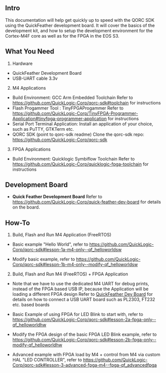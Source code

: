 ## Intro

This documentation will help get quickly up to speed with the QORC SDK using the QuickFeather development board. It will cover the basics of the development kit, and how to setup the development environment for the Cortex-M4F core as well as for the FPGA in the EOS S3.

## What You Need

1. Hardware
- QuickFeather Development Board
- USB-UART cable 3.3v

2. M4 Applications
- Build Environment: GCC Arm Embedded Toolchain
  Refer to https://github.com/QuickLogic-Corp/qorc-sdk#toolchain for instructions
- Flash Progammer Tool : TinyFPGAProgammer
  Refer to https://github.com/QuickLogic-Corp/TinyFPGA-Programmer-Application#tinyfpga-programmer-application for instructions
- Serial Port Terminal Application:
  Install an application of your choice, such as PuTTY, GTKTerm etc.
- QORC SDK (point to qorc-sdk readme)
  Clone the qorc-sdk repo: https://github.com/QuickLogic-Corp/qorc-sdk 

3. FPGA Applications
- Build Environment: Quicklogic Symbiflow Toolchain
  Refer to https://github.com/QuickLogic-Corp/quicklogic-fpga-toolchain for instructions


## Development Board

- **Quick Feather Development Board**
  Refer to https://github.com/QuickLogic-Corp/quick-feather-dev-board for details on the board.


## How-To

1. Build, Flash and Run M4 Application (FreeRTOS)
- Basic example "Hello World", refer to https://github.com/QuickLogic-Corp/qorc-sdk#lesson-1a-m4-only--qf_helloworldsw

- Modify basic example, refer to https://github.com/QuickLogic-Corp/qorc-sdk#lesson-1b-m4-only--modify-qf_helloworldsw

2. Build, Flash and Run M4 (FreeRTOS) + FPGA Application
- Note that we have to use the dedicated M4 UART for debug prints, instead of the FPGA based USB IP, because the Application will be loading a different FPGA design
  Refer to [QuickFeather Dev Board](https://github.com/QuickLogic-Corp/quick-feather-dev-board) for details on how to connect a USB UART board such as PL2303, FT232 etc. based boards

- Basic Example of using FPGA for LED Blink to start with, refer to https://github.com/QuickLogic-Corp/qorc-sdk#lesson-2a-fpga-only--qf_helloworldhw

- Modify the FPGA design of the basic FPGA LED Blink example, refer to https://github.com/QuickLogic-Corp/qorc-sdk#lesson-2b-fpga-only--modify-qf_helloworldhw

- Advanced example with FPGA load by M4 + control from M4 via custom HAL "LED CONTROLLER", refer to https://github.com/QuickLogic-Corp/qorc-sdk#lesson-3-advanced-fpga-m4--fpga-qf_advancedfpga

